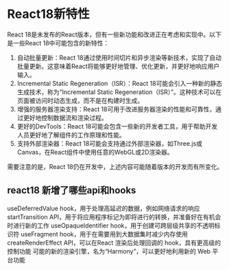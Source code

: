 # React18新特性

React 18是未发布的React版本，但有一些新功能和改进正在考虑和实现中。以下是一些React 18中可能包含的新特性：

1. 自动批量更新：React 18通过使用时间切片和异步渲染等新技术，实现了自动批量更新。这意味着React将能够更好地管理、优化更新，并更好地响应用户输入。
2. Incremental Static Regeneration（ISR）：React 18可能会引入一种新的静态生成技术，称为“Incremental Static Regeneration（ISR）”。这种技术可以在页面被访问时动态生成，而不是在构建时生成。
3. 增强的服务器渲染支持：React 18可用于改进服务器渲染的性能和可靠性，通过更好地控制数据流和渲染过程。
4. 更好的DevTools：React 18可能会包含一些新的开发者工具，用于帮助开发人员更好地了解组件的工作原理和性能。
5. 支持外部渲染器：React 18可能会支持通过外部渲染器，如Three.js或Canvas，在React组件中使用任意的WebGL或2D渲染器。

需要注意的是，React 18仍在开发中，上述内容可能随着版本的开发而有所变化。

## react18 新增了哪些api和hooks

useDeferredValue hook，用于处理高延迟的数据，例如网络请求的响应
startTransition API，用于将应用程序标记为即将进行的转换，并准备好在有机会时进行新的工作
useOpaqueIdentifier hook，用于创建可跨层级共享的不透明标识符
useFragment hook，用于在需要用到大数据集时减少内存使用
createRenderEffect API，可以在React 渲染后处理回调的 hook，具有更高级的控制功能
可能的新的渲染引擎，名为“Harmony”，可以更好地利用新的 Web 平台功能
